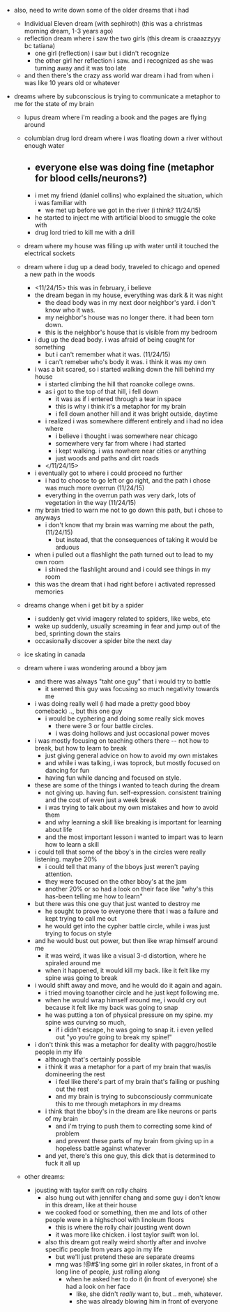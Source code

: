 - also, need to write down some of the older dreams that i had
  - Individual Eleven dream (with sephiroth) (this was a christmas morning dream, 1-3 years ago)
  - reflection dream where i saw the two girls (this dream is craaazzyyy bc tatiana)
    - one girl (reflection) i saw but i didn't recognize
    - the other girl her reflection i saw.  and i recognized as she was turning away and it was too late
  - and then there's the crazy ass world war dream i had from when i was like 10 years old or whatever

- dreams where by subconscious is trying to communicate a metaphor to me for the state of my brain
  - lupus dream where i'm reading a book and the pages are flying around
  - columbian drug lord dream where i was floating down a river without enough water
    - everyone else was doing fine (metaphor for blood cells/neurons?)
      - 
    - i met my friend (daniel collins) who explained the situation, which i was familiar with
      - we met up before we got in the river (i think? 11/24/15)
    - he started to inject me with artificial blood to smuggle the coke with
    - drug lord tried to kill me with a drill
  - dream where my house was filling up with water until it touched the electrical sockets
  - dream where i dug up a dead body, traveled to chicago and opened a new path in the woods

    - <11/24/15> this was in february, i believe
    - the dream began in my house, everything was dark & it was night 
      - the dead body was in my next door neighbor's yard. i don't know who it was.
      - my neighbor's house was no longer there. it had been torn down.
      - this is the neighbor's house that is visible from my bedroom
    - i dug up the dead body.  i was afraid of being caught for something
      - but i can't remember what it was. (11/24/15)
      - i can't remeber who's body it was.  i think it was my own
    - i was a bit scared, so i started walking down the hill behind my house
      - i started climbing the hill that roanoke college owns.
      - as i got to the top of that hill, i fell down 
        - it was as if i entered through a tear in space
        - this is why i think it's a metaphor for my brain
        - i fell down another hill and it was bright outside, daytime
      - i realized i was somewhere different entirely and i had no idea where
        - i believe i thought i was somewhere near chicago
        - somewhere very far from where i had started
        - i kept walking.  i was nowhere near cities or anything
        - just woods and paths and dirt roads
      - </11/24/15>
    - i eventually got to where i could proceed no further
      - i had to choose to go left or go right, and the path i chose was much more overrun (11/24/15)
      - everything in the overrun path was very dark, lots of vegetation in the way (11/24/15)
    - my brain tried to warn me not to go down this path, but i chose to anyways
      - i don't know that my brain was warning me about the path, (11/24/15)
        - but instead, that the consequences of taking it would be arduous
    - when i pulled out a flashlight the path turned out to lead to my own room
      - i shined the flashlight around and i could see things in my room
    - this was the dream that i had right before i activated repressed memories
  - dreams change when i get bit by a spider
    - i suddenly get vivid imagery related to spiders, like webs, etc
    - wake up suddenly, usually screaming in fear and jump out of the bed, sprinting down the stairs
    - occasionally discover a spider bite the next day
  - ice skating in canada 
  - dream where i was wondering around a bboy jam 
    - and there was always "taht one guy" that i would try to battle
      - it seemed this guy was focusing so much negativity towards me
    - i was doing really well (i had made a pretty good bboy comeback) .., but this one guy  
      - i would be cyphering and doing some really sick moves
        - there were 3 or four battle circles.  
        - i was doing hollows and just occasional power moves
    - i was mostly focusing on teaching others there -- not how to break, but how to learn to break
      - just giving general advice on how to avoid my own mistakes
      - and while i was talking, i was toprock, but mostly focused on dancing for fun
      - having fun while dancing and focused on style. 
    - these are some of the things i wanted to teach during the dream
      - not giving up.  having fun.  self-expression.  consistent training and the cost of even just a week break
      - i was trying to talk about my own mistakes and how to avoid them
      - and why learning a skill like breaking is important for learning about life
      - and the most important lesson i wanted to impart was to learn how to learn a skill
    - i could tell that some of the bboy's in the circles were really listening. maybe 20%
      - i could tell that many of the bboys just weren't paying attention.  
      - they were focused on the other bboy's at the jam
      - another 20% or so had a look on their face like "why's this has-been telling me how to learn"
    - but there was this one guy that just wanted to destroy me
      - he sought to prove to everyone there that i was a failure and kept trying to call me out
      - he would get into the cypher battle circle, while i was just trying to focus on style
    - and he would bust out power, but then like wrap himself around me
      - it was weird, it was like a visual 3-d distortion, where he spiraled around me
      - when it happened, it would kill my back.  like it felt like my spine was going to break
    - i would shift away and move, and he would do it again and again.
      - i tried moving toanother circle and he just kept following me.
      - when he would wrap himself around me, i would cry out because it felt like my back was going to snap
      - he was putting a ton of physical pressure on my spine.  my spine was curving so much,
        - if i didn't escape, he was going to snap it.  i even yelled out "yo you're going to break my spine!"
    - i don't think this was a metaphor for deality with paggro/hostile people in my life
      - although that's certainly possible
      - i think it was a metaphor for a part of my brain that was/is domineering the rest
        - i feel like there's part of my brain that's failing or pushing out the rest
        - and my brain is trying to subconsciously communicate this to me through metaphors in my dreams
      - i think that the bboy's in the dream are like neurons or parts of my brain
        - and i'm trying to push them to correcting some kind of problem 
        - and prevent these parts of my brain from giving up in a hopeless battle against whatever
      - and yet, there's this one guy, this dick that is determined to fuck it all up 

  - other dreams:
    - jousting with taylor swift on rolly chairs
      - also hung out with jennifer chang and some guy i don't know in this dream, like at their house
      - we cooked food or something, then me and lots of other people were in a highschool with linoleum floors
        - this is where the rolly chair jousting went down
        - it was more like chicken.  i lost taylor swift won lol.
      - also this dream got really weird shortly after and involve specific people from years ago in my life
        - but we'll just pretend these are separate dreams
        - mng was !@#$'ing some girl in roller skates, in front of a long line of people, just rolling along
          - when he asked her to do it (in front of everyone) she had a look on her face
            - like, she didn't *really* want to, but .. meh, whatever.  
            - she was already blowing him in front of everyone



